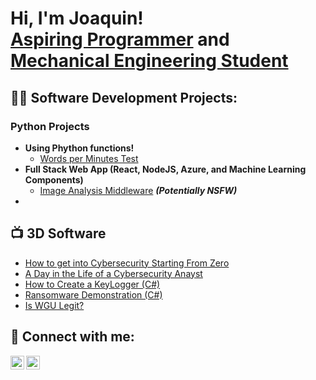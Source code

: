 <h1>Hi, I'm Joaquin! <br/><a href="https://github.com/joaqcn">Aspiring Programmer</a> and <a href="https://www.linkedin.com/in/jcastrillonn/">Mechanical Engineering Student</a></h1>

<h2>👨‍💻 Software Development Projects:</h2>
  <h3> Python Projects</h3>

- <b>Using Phython functions!</b>
  - [Words per Minutes Test](https://github.com/joaqcn/Python_projects/blob/main/Game.py)
- <b>Full Stack Web App (React, NodeJS, Azure, and Machine Learning Components)</b>
  - [Image Analysis Middleware](https://github.com/joshmadakor1/4chan-Image-Analysis-Middleware-C964) <b><i>(Potentially NSFW)</b></i>
-
<h2>📺 3D Software</h2>

- [How to get into Cybersecurity Starting From Zero](https://www.youtube.com/watch?v=a83ASGn_V_s)
- [A Day in the Life of a Cybersecurity Anayst](https://www.youtube.com/watch?v=uHy3oM7NnoU)
- [How to Create a KeyLogger (C#)](https://www.youtube.com/watch?v=N-L9hklSlNk)
- [Ransomware Demonstration (C#)](https://www.youtube.com/watch?v=OfvdQeh79s0)
- [Is WGU Legit?](https://www.youtube.com/watch?v=E2MwRWxDBkA)

<h2> 🤳 Connect with me:</h2>


[<img align="left" alt="JoshMadakor | LinkedIn" width="22px" src="https://cdn.jsdelivr.net/npm/simple-icons@v3/icons/linkedin.svg" />][linkedin]
[<img align="left" alt="JoshMadakor | Instagram" width="22px" src="https://discord.com/assets/2d20a45d79110dc5bf947137e9d99b66.svg" />][discord]

[discord]: http://discordapp.com/users/Joaquin%20C#2607
[linkedin]:https://www.linkedin.com/in/jcastrillonn/

<!--
**joshmadakor1/joshmadakor1** is a ✨ _special_ ✨ repository because its `README.md` (this file) appears on your GitHub profile.

Here are some ideas to get you started:

- 🔭 I’m currently working on ...
- 🌱 I’m currently learning ...
- 👯 I’m looking to collaborate on ...
- 🤔 I’m looking for help with ...
- 💬 Ask me about ...
- 📫 How to reach me: ...
- 😄 Pronouns: ...
- ⚡ Fun fact: ...
-->
